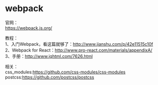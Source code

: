 # webpack

官网：<br/>
https://webpack.js.org/

教程：<br/>
1、入门Webpack，看这篇就够了：http://www.jianshu.com/p/42e11515c10f <br/>
2、Webpack for React：http://www.pro-react.com/materials/appendixA/ <br/>
3、手册：http://www.jqhtml.com/7626.html <br/>


相关：<br/>
css_modules:https://github.com/css-modules/css-modules
postcss:https://github.com/postcss/postcss
